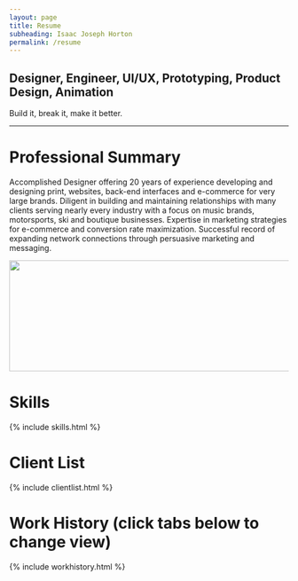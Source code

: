 ```yaml
---
layout: page
title: Resume
subheading: Isaac Joseph Horton
permalink: /resume
---
```


## Designer, Engineer, UI/UX, Prototyping, Product Design, Animation

Build it, break it, make it better.
<hr>

# Professional Summary

<div uk-grid><div class="uk-width-1-2@m">

Accomplished Designer offering 20 years of experience developing and designing print, websites, back-end interfaces and e-commerce for very large brands. Diligent in building and maintaining relationships with many clients serving nearly every industry with a focus on music brands, motorsports, ski and boutique businesses. Expertise in marketing strategies for e-commerce and conversion rate maximization. Successful record of expanding network connections through persuasive marketing and messaging.
</div>
<div class="uk-width-1-2@m">
<img class="uk-width-1-1" src="{{ "/assets/img/resume-preview.jpg" | relative_url }}" width="800" height="200">
</div></div>

# Skills
{% include skills.html %}

# Client List
{% include clientlist.html %}

# Work History (click tabs below to change view)
{% include workhistory.html %}
